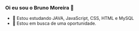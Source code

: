 ### Oi eu sou o Bruno Moreira 👋


- 🌱 Estou estudando JAVA, JavaScript, CSS, HTML e MySQL
- 💬 Estou em busca de uma oportunidade. 


